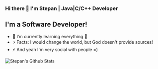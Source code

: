 ### Hi there 👋 I'm Stepan | Java|C/C++ Developer

## I'm a Software Developer!

- 🌱 I’m currently learning everything 🤣
- ⚡ Facts: I would change the world, but God doesn't provide sources! 
- ⚡ And yeah I'm very social with people =)

<img align="left" alt="Stepan's Github Stats" src="https://github-readme-stats.vercel.app/api?username=ASM717&show_icons=true&hide_border=true" />
